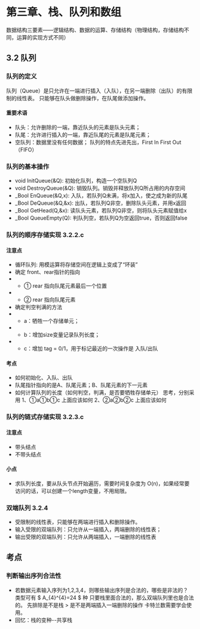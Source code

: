 # 第三章、栈、队列和数组 
数据结构三要素——逻辑结构、数据的运算、存储结构（物理结构，存储结构不同，运算的实现方式不同）
## 3.2 队列
### 队列的定义
队列（Queue）是只允许在一端进行插入（入队），在另一端删除（出队）的有限制的线性表。
只能够在队头做删除操作，在队尾做添加操作。
#### 重要术语
- 队头：允许删除的一端，靠近队头的元素是队头元素；
- 队尾：允许进行插入的一端，靠近队尾的元素是队尾元素；
- 空队列：数据里没有任何数据；
队列的特点先进先出，First In First Out（FIFO）
### 队列的基本操作
- void InitQueue(&Q): 初始化队列，构造一个空队列Q
- void DestroyQueue(&Q): 销毁队列。销毁并释放队列Q所占用的内存空间
- _Bool EnQueue(&Q,x): 入队，若队列Q未满，将x加入，使之成为新的队尾
- _Bool DeQueue(&Q,&x): 出队，若队列Q非空，删除队头元素，并用x返回
- _Bool GetHead(Q,&x): 读队头元素，若队列Q非空，则将队头元素赋值给x
- _Bool QueueEmpty(Q): 判队列空，若队列Q为空返回true，否则返回false
### 队列的顺序存储实现 3.2.2.c
#### 注意点
- 循环队列: 用模运算将存储空间在逻辑上变成了“环装”
- 确定 front、rear指针的指向
- - ① rear 指向队尾元素最后一个位置
- - ② rear 指向队尾元素
- 确定判空判满的方法
- - a：牺牲一个存储单元；
- - b：增加size变量记录队列长度；
- - c：增加 tag = 0/1，用于标记最近的一次操作是 入队/出队
#### 考点
- 如何初始化、入队、出队
- 队尾指针指向的是A、队尾元素；B、队尾元素的下一元素
- 如何计算队列的长度（如何判空，判满，是否要牺牲存储单元）
思考，分别采用
1、①a①b①c 上面应该如何
2、②a②b②c 上面应该如何

### 队列的链式存储实现 3.2.3.c
#### 注意点
- 带头结点
- 不带头结点
#### 小点
- 求队列长度，要从队头节点开始遍历，需要时间复杂度为 O(n)，如果经常要访问的话，可以创建一个length变量，不用局限。

### 双端队列 3.2.4
- 受限制的线性表，只能够在两端进行插入和删除操作。
- 输入受限的双端队列：只允许从一端插入，两端删除的线性表；
- 输出受限的双端队列：只允许从两端插入，一端删除的线性表

## 考点
### 判断输出序列合法性
- 若数据元素输入序列为1,2,3,4，则哪些输出序列是合法的，哪些是非法的？
类型可有 $ A_{4}^{4}=24 $ 种
只要栈里面合法的，那么双端队列里也是合法的。
先排除是不是栈 > 是不是两端插入一端删除的操作
卡特兰数需要学会使用。
- 回忆：栈的变种--共享栈